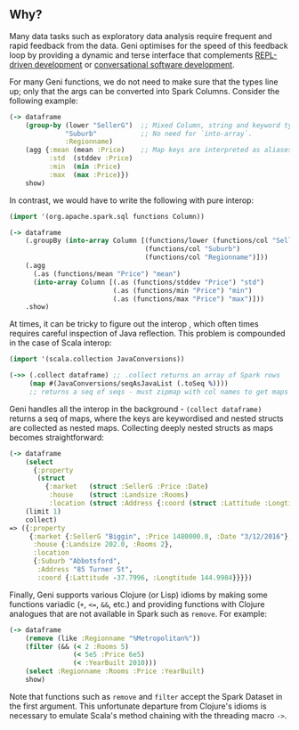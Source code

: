 ## Why?

Many data tasks such as exploratory data analysis require frequent and rapid feedback from the data. Geni optimises for the speed of this feedback loop by providing a dynamic and terse interface that complements [REPL-driven development](https://vimeo.com/223309989) or [conversational software development](https://oli.me.uk/conversational-software-development/).

For many Geni functions, we do not need to make sure that the types line up; only that the args can be converted into Spark Columns. Consider the following example:

```clojure
(-> dataframe
    (group-by (lower "SellerG")  ;; Mixed Column, string and keyword types.
              "Suburb"           ;; No need for `into-array`.
              :Regionname)
    (agg {:mean (mean :Price)    ;; Map keys are interpreted as aliases.
          :std  (stddev :Price)
          :min  (min :Price)
          :max  (max :Price)})
    show)
```

In contrast, we would have to write the following with pure interop:

```clojure
(import '(org.apache.spark.sql functions Column))

(-> dataframe
    (.groupBy (into-array Column [(functions/lower (functions/col "SellerG"))
                                  (functions/col "Suburb")
                                  (functions/col "Regionname")]))
    (.agg
      (.as (functions/mean "Price") "mean")
      (into-array Column [(.as (functions/stddev "Price") "std")
                          (.as (functions/min "Price") "min")
                          (.as (functions/max "Price") "max")]))
    .show)
```

At times, it can be tricky to figure out the interop , which often times requires careful inspection of Java reflection. This problem is compounded in the case of Scala interop:

```clojure
(import '(scala.collection JavaConversions))

(->> (.collect dataframe) ;; .collect returns an array of Spark rows
     (map #(JavaConversions/seqAsJavaList (.toSeq %))))
     ;; returns a seq of seqs - must zipmap with col names to get maps
```

Geni handles all the interop in the background - `(collect dataframe)` returns a seq of maps, where the keys are keywordised and nested structs are collected as nested maps. Collecting deeply nested structs as maps becomes straightforward:

```clojure
(-> dataframe
    (select
      {:property
       (struct
         {:market   (struct :SellerG :Price :Date)
          :house    (struct :Landsize :Rooms)
          :location (struct :Address {:coord (struct :Lattitude :Longtitude)})})})
    (limit 1)
    collect)
=> ({:property
     {:market {:SellerG "Biggin", :Price 1480000.0, :Date "3/12/2016"},
      :house {:Landsize 202.0, :Rooms 2},
      :location
      {:Suburb "Abbotsford",
       :Address "85 Turner St",
       :coord {:Lattitude -37.7996, :Longtitude 144.9984}}}})
```

Finally, Geni supports various Clojure (or Lisp) idioms by making some functions variadic (`+`, `<=`, `&&`, etc.) and providing functions with Clojure analogues that are not available in Spark such as `remove`. For example:

```clojure
(-> dataframe
    (remove (like :Regionname "%Metropolitan%"))
    (filter (&& (< 2 :Rooms 5)
                (< 5e5 :Price 6e5)
                (< :YearBuilt 2010)))
    (select :Regionname :Rooms :Price :YearBuilt)
    show)
```

Note that functions such as `remove` and `filter` accept the Spark Dataset in the first argument. This unfortunate departure from Clojure's idioms is necessary to emulate Scala's method chaining with the threading macro `->`.

